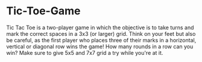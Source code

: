 # Tic-Toe-Game
Tic Tac Toe is a two-player game in which the objective is to take turns and mark the correct spaces in a 3x3 (or larger) grid. Think on your feet but also be careful, as the first player who places three of their marks in a horizontal, vertical or diagonal row wins the game! How many rounds in a row can you win? Make sure to give 5x5 and 7x7 grid a try while you're at it.
